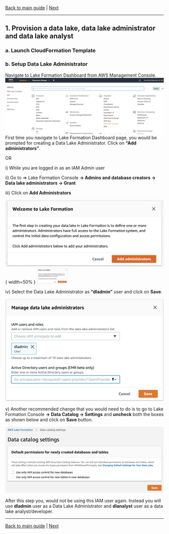 [Back to main guide](../README.md) | [Next](activity2.md)

____

## 1. Provision a data lake, data lake administrator and data lake analyst

### a. Launch CloudFormation Template


### b. Setup Data Lake Administrator
Navigate to Lake Formation Dashboard from AWS Management Console.
![lakeformation-console](images/1-1.png)
First time you navigate to Lake Formation Dashboard page, you would be prompted for creating a Data Lake Administrator. Click on **“Add administrators”**.



OR

i) While you are logged in as an IAM Admin user

ii) Go to => Lake Formation Console **→ Admins and database creators → Data lake administrators → Grant**

iii) Click on **Add Administrators**

![add admin](images/1-2.png){ width=50% }
<img alt="add admin" src="images/1-2.png" width="100px" height="50px" >


iv) Select the Data Lake Administrator as **“dladmin”** user and click on **Save**.

![dladmin](images/1-3.png)

v) Another recommended change that you would need to do is to go to Lake Formation Console **→ Data Catalog → Settings** and **uncheck** both the boxes as shown below and click on **Save** button.

![datacatalog](images/1-4.png)


After this step you, would not be using this IAM user again. Instead you will use **dladmin** user as a Data Lake Administrator and **dlanalyst** user as a data lake analyst/developer.

___

[Back to main guide](../README.md) | [Next](activity2.md)
